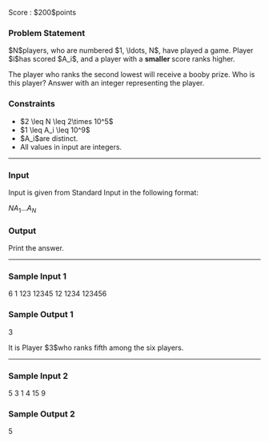 
<div>

<span>

<span>

<p>
Score : $200$points
</p>

<div>

<section>

### **Problem Statement**

<p>
$N$players, who are numbered $1, \ldots, N$, have played a game. Player $i$has scored $A_i$, and a player with a 
<strong>
smaller
</strong>
score ranks higher.
</p>

<p>
The player who ranks the second lowest will receive a booby prize. Who is this player? Answer with an integer representing the player.
</p>

</section>

</div>

<div>

<section>

### **Constraints**

<ul>

<li>
$2 \leq N \leq 2\times 10^5$
</li>

<li>
$1 \leq A_i \leq 10^9$
</li>

<li>
$A_i$are distinct.
</li>

<li>
All values in input are integers.
</li>

</ul>

</section>

</div>

---

<div>

<div>

<section>

### **Input**

<p>
Input is given from Standard Input in the following format:
</p>

<div>

$N$$A_1$$\ldots$$A_N$
</div>

</section>

</div>

<div>

<section>

### **Output**

<p>
Print the answer.
</p>

</section>

</div>

</div>

---

<div>

<section>

### **Sample Input 1**

<div>

6
1 123 12345 12 1234 123456

</div>

</section>

</div>

<div>

<section>

### **Sample Output 1**

<div>

3

</div>

<p>
It is Player $3$who ranks fifth among the six players.
</p>

</section>

</div>

---

<div>

<section>

### **Sample Input 2**

<div>

5
3 1 4 15 9

</div>

</section>

</div>

<div>

<section>

### **Sample Output 2**

<div>

5

</div>

</section>

</div>

</span>

</span>

</div>
